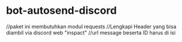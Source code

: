 # bot-autosend-discord
//paket ini membutuhkan modul requests
//Lengkapi Header yang bisa diambil via discord web "inspact"
//url message beserta ID harus di isi
